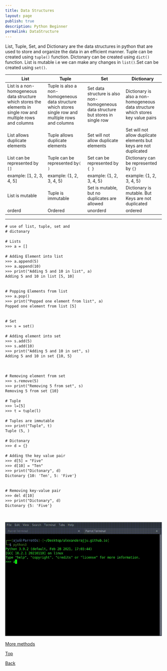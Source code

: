 ```yaml
---
title: Data Structures
layout: page
publish: true
description: Python Beginner
permalink: DataStructure
---
```


List, Tuple, Set, and Dictionary are the data structures in python that are used to store and organize the data in an efficient manner. Tuple can be created using `tuple()` function. Dictonary can be created using `dict()` function. List is mutable i.e we can make any changes in `list()`.Set can be created using `set()`.

| List                                                                                                           | Tuple                                                                                                | Set                                                                                | Dictionary                                                                       |
| -------------------------------------------------------------------------------------------------------------- | ---------------------------------------------------------------------------------------------------- | ---------------------------------------------------------------------------------- | -------------------------------------------------------------------------------- |
| List is a non-homogeneous data structure which stores the elements in single row and multiple rows and columns | Tuple is also a non-homogeneous data structure which stores single row and multiple rows and columns | Set data structure is also non-homogeneous data structure but stores in single row | Dictionary is also a non-homogeneous data structure which stores key value pairs |
| List allows duplicate elements                                                                                 | Tuple allows duplicate elements                                                                      | Set will not allow duplicate elements                                              | Set will not allow duplicate elements but keys are not duplicated                |
| List can be represented by `[]`                                                                                | Tuple can be represented by`( )`                                                                     | Set can be represented by `{ }`                                                    | Dictionary can be represented by `{} `                                           |
| example: [1, 2, 3, 4, 5]                                                                                       | example: (1, 2, 3, 4, 5)                                                                             | example: {1, 2, 3, 4, 5}                                                           | example: {1, 2, 3, 4, 5}                                                         |
| List is mutable                                                                                                | Tuple is immutable                                                                                   | Set is mutable, but no duplicates are allowed                                      | Dictionary is mutable. But Keys are not duplicated                               |
| orderd                                                                                                         | Ordered                                                                                              | unorderd                                                                           | ordered                                                                          |

---

```python3
# use of list, tuple, set and
# dictonary

# Lists
>>> a = []

# Adding Element into list
>>> a.append(5)
>>> a.append(10)
>>> print("Adding 5 and 10 in list", a)
Adding 5 and 10 in list [5, 10]


# Popping Elements from list
>>> a.pop()
>>> print("Popped one element from list", a)
Popped one element from list [5]


# Set
>>> s = set()

# Adding element into set
>>> s.add(5)
>>> s.add(10)
>>> print("Adding 5 and 10 in set", s)
Adding 5 and 10 in set {10, 5}



# Removing element from set
>>> s.remove(5)
>>> print("Removing 5 from set", s)
Removing 5 from set {10}

# Tuple
>>> l=[5]
>>> t = tuple(l)

# Tuples are immutable
>>> print("Tuple", t)
Tuple (5, )

# Dictonary
>>> d = {}

# Adding the key value pair
>>> d[5] = "Five"
>>> d[10] = "Ten"
>>> print("Dictonary", d)
Dictonary {10: 'Ten', 5: 'Five'}


# Removing key-value pair
>>> del d[10]
>>> print("Dictonary", d)
Dictonary {5: 'Five'}



```

![datastructures](./Beginner/ds.gif)

[More methods](https://docs.python.org/3/tutorial/datastructures.html)

[Top](#)

[Back](/contents)

